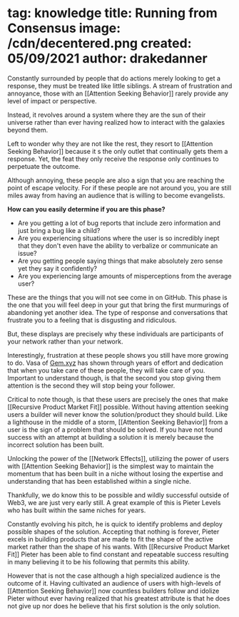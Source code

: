 tag: knowledge
title: Running from Consensus
image: /cdn/decentered.png
created: 05/09/2021
author: drakedanner
===

Constantly surrounded by people that do actions merely looking to get a response, they must be treated like little siblings. A stream of frustration and annoyance, those with an [[Attention Seeking Behavior]] rarely provide any level of impact or perspective.

Instead, it revolves around a system where they are the sun of their universe rather than ever having realized how to interact with the galaxies beyond them.

Left to wonder why they are not like the rest, they resort to [[Attention Seeking Behavior]] because it s the only outlet that continually gets them a response. Yet, the feat they only receive the response only continues to perpetuate the outcome.

Although annoying, these people are also a sign that you are reaching the point of escape velocity. For if these people are not around you, you are still miles away from having an audience that is willing to become evangelists.

**How can you easily determine if you are this phase?**

- Are you getting a lot of bug reports that include zero information and just bring a bug like a child?
- Are you experiencing situations where the user is so incredibly inept that they don't even have the ability to verbalize or communicate an issue?
- Are you getting people saying things that make absolutely zero sense yet they say it confidently?
- Are you experiencing large amounts of misperceptions from the average user?

These are the things that you will not see come in on GitHub. This phase is the one that you will feel deep in your gut that bring the first murmurings of abandoning yet another idea. The type of response and conversations that frustrate you to a feeling that is disgusting and ridiculous.

But, these displays are precisely why these individuals are participants of your network rather than your network.

Interestingly, frustration at these people shows you still have more growing to do. Vasa of [Gem.xyz](https://gem.xyz) has shown through years of effort and dedication that when you take care of these people, they will take care of you. Important to understand though, is that the second you stop giving them attention is the second they will stop being your follower.

Critical to note though, is that these users are precisely the ones that make [[Recursive Product Market Fit]] possible. Without having attention seeking users a builder will never know the solution/product they should build. Like a lighthouse in the middle of a storm, [[Attention Seeking Behavior]] from a user is the sign of a problem that should be solved. If you have not found success with an attempt at building a solution it is merely because the incorrect solution has been built.

Unlocking the power of the [[Network Effects]], utilizing the power of users with [[Attention Seeking Behavior]] is the simplest way to maintain the momentum that has been built in a niche without losing the expertise and understanding that has been established within a single niche.

Thankfully, we do know this to be possible and wildly successful outside of Web3, we are just very early still. A great example of this is Pieter Levels who has built within the same niches for years.

Constantly evolving his pitch, he is quick to identify problems and deploy possible shapes of the solution. Accepting that nothing is forever, Pieter excels in building products that are made to fit the shape of the active market rather than the shape of his wants. With [[Recursive Product Market Fit]] Pieter has been able to find constant and repeatable success resulting in many believing it to be his following that permits this ability.

However that is not the case although a high specialized audience is the outcome of it. Having cultivated an audience of users with high-levels of [[Attention Seeking Behavior]] now countless builders follow and idolize Pieter without ever having realized that his greatest attribute is that he does not give up nor does he believe that his first solution is the only solution.
